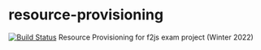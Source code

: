# resource-provisioning
[![Build Status](https://app.travis-ci.com/f2js/resource-provisioning.svg?branch=main)](https://app.travis-ci.com/f2js/resource-provisioning)
Resource Provisioning for f2js exam project (Winter 2022)
